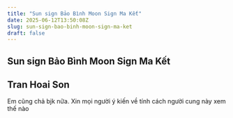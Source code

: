 ```yaml
---
title: "Sun sign Bảo Bình Moon Sign Ma Kết"
date: 2025-06-12T13:50:08Z
slug: sun-sign-bao-binh-moon-sign-ma-ket
draft: false
---
```


## Sun sign Bảo Bình Moon Sign Ma Kết

## Tran Hoai Son

Em cũng chả bjk nữa. Xin mọi người ý kiến về tính cách người cung này xem thế nào